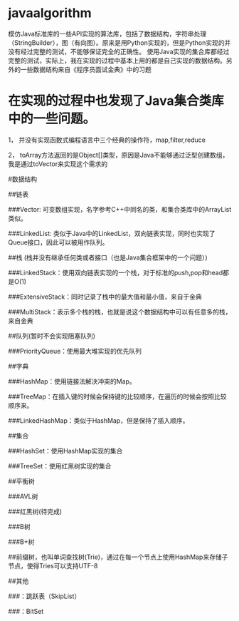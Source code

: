 javaalgorithm
========

模仿Java标准库的一些API实现的算法库，包括了数据结构，字符串处理（StringBuilder），图（有向图）。原来是用Python实现的，但是Python实现的并没有经过完整的测试，不能够保证完全的正确性。
使用Java实现的集合库都经过完整的测试，实际上，我在实现的过程中基本上用的都是自己实现的数据结构。另外的一些数据结构来自《程序员面试金典》中的习题

在实现的过程中也发现了Java集合类库中的一些问题。
=========

1， 并没有实现函数式编程语言中三个经典的操作符，map,filter,reduce

2， toArray方法返回的是Object[]类型，原因是Java不能够通过泛型创建数组，我是通过toVector来实现这个需求的

#数据结构

##链表

###Vector: 可变数组实现，名字参考C++中同名的类，和集合类库中的ArrayList类似。

###LinkedList:  类似于Java中的LinkedList，双向链表实现，同时也实现了Queue接口，因此可以被用作队列。

##栈 (栈并没有继承任何类或者接口（也是Java集合框架中的一个问题）)

###LinkedStack：使用双向链表实现的一个栈，对于标准的push,pop和head都是O(1)

###ExtensiveStack：同时记录了栈中的最大值和最小值，来自于金典

###MultiStack：表示多个栈的栈，也就是说这个数据结构中可以有任意多的栈，来自金典

##队列(暂时不会实现阻塞队列)

###PriorityQueue：使用最大堆实现的优先队列

##字典

###HashMap：使用链接法解决冲突的Map。

###TreeMap：在插入键的时候会保持键的比较顺序，在遍历的时候会按照比较顺序来。

###LinkedHashMap：类似于HashMap，但是保持了插入顺序。

##集合

###HashSet：使用HashMap实现的集合

###TreeSet：使用红黑树实现的集合

##平衡树

###AVL树

###红黑树(待完成)

###B树

###B+树

##前缀树，也叫单词查找树(Trie)，通过在每一个节点上使用HashMap来存储子节点，使得Tries可以支持UTF-8

##其他

###：跳跃表（SkipList）

###：BitSet
